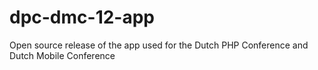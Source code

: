 dpc-dmc-12-app
==============

Open source release of the app used for the Dutch PHP Conference and Dutch Mobile Conference
